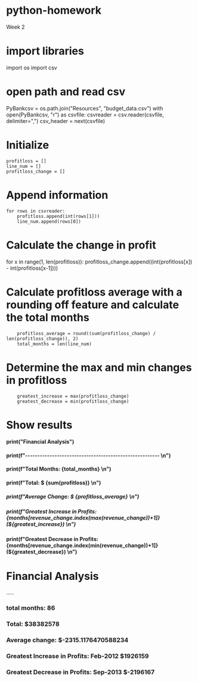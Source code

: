 # python-homework
Week 2

# import libraries
import os
import csv

# open path and read csv
PyBankcsv = os.path.join("Resources", "budget_data.csv")
with open(PyBankcsv, "r") as csvfile:
    csvreader = csv.reader(csvfile, delimiter=",")
    csv_header = next(csvfile)

# Initialize
    profitloss = []
    line_num = []
    profitloss_change = []

# Append information
    for rows in csvreader:
        profitloss.append(int(rows[1]))
        line_num.append(rows[0])

# Calculate the change in profit    
for x in range(1, len(profitloss)):
        profitloss_change.append((int(profitloss[x]) - int(profitloss[x-1])))

# Calculate profitloss average with a rounding off feature and calculate the total months 
        profitloss_average = round((sum(profitloss_change) / len(profitloss_change)), 2)
        total_months = len(line_num)

# Determine the max and min changes in profitloss
        greatest_increase = max(profitloss_change)
        greatest_decrease = min(profitloss_change)

# Show results
#### print("Financial Analysis")
#### print(f"------------------------------------------------------- \n")
#### print(f"Total Months: {total_months} \n")
#### print(f"Total: $ {sum(profitloss)} \n")
##### print(f"Average Change: $ {profitloss_average} \n")
##### print(f"Greatest Increase in Profits: {months[revenue_change.index(max(revenue_change))+1]} (${greatest_increase}) \n")
#### print(f"Greatest Decrease in Profits: {months[revenue_change.index(min(revenue_change))+1]} (${greatest_decrease}) \n")


# Financial Analysis
.....
### total months: 86
### Total: $38382578
### Average change: $-2315.1176470588234
### Greatest Increase in Profits: Feb-2012 $1926159
### Greatest Decrease in Profits: Sep-2013 $-2196167
